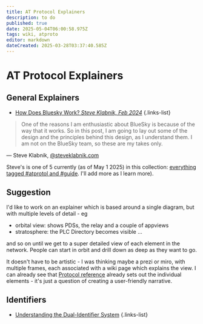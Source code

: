 ```yaml
---
title: AT Protocol Explainers
description: to do
published: true
date: 2025-05-04T06:00:58.975Z
tags: wiki, atproto
editor: markdown
dateCreated: 2025-03-28T03:37:40.585Z
---
```


# AT Protocol Explainers

## General Explainers

- [How Does Bluesky Work? *Steve Klabnik, Feb 2024*](https://steveklabnik.com/writing/how-does-bluesky-work)
{.links-list}

> One of the reasons I am enthusiastic about BlueSky is because of the way that it works. So in this post, I am going to lay out some of the design and the principles behind this design, as I understand them. I am not on the BlueSky team, so these are my takes only.

— Steve Klabnik, [@steveklabnik.com](https://bsky.app/profile/steveklabnik.com)

Steve's is one of 5 currently (as of May 1 2025) in this collection: [everything tagged #atprotol and #guide](https://myhub.ai/@mathewlowry/?tags=guide&types=like&types=do&types=think&timeframe=anytime&quality=all&tags=atprotocol). I'll add more as I learn more).

## Suggestion
I'd like to work on an explainer which is based around a single diagram, but with multiple levels of detail - eg
* orbital view: shows PDSs, the relay and a couple of appviews
* stratosphere: the PLC Directory becomes visible
...

and so on until we get to a super detailed view of each element in the network. People can start in orbit and drill down as deep as they want to go.

It doesn't have to be artistic - I was thinking maybe a prezi or miro, with multiple frames, each associated with a wiki page which explains the view. I can already see that [Protocol reference](/en/wiki/reference) already sets out the individual elements - it's just a question of creating a user-friendly narrative. 

## Identifiers

- [Understanding the Dual-Identifier System](/en/wiki/explainers/identifiers/dual-identifiers)
{.links-list}